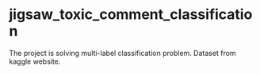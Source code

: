 # jigsaw_toxic_comment_classification
The project is solving multi-label classification problem. Dataset from kaggle website.
